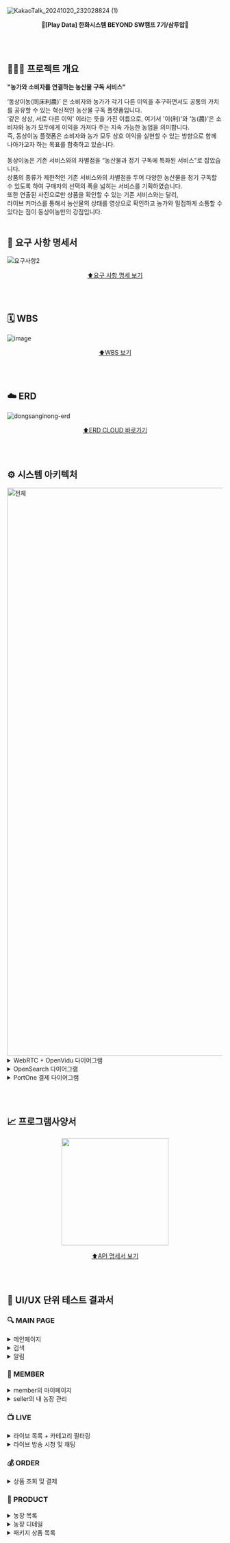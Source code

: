 ![KakaoTalk_20241020_232028824 (1)](https://github.com/user-attachments/assets/ebddec83-3ba9-4b0e-8782-79c936fc5b75)

<div align=center>
  
  **🥦[Play Data] 한화시스템 BEYOND SW캠프 7기/삼투압🥦**
</div>

<br><br> 

## 🧑🏻‍🌾 프로젝트 개요

<div>
  
  **"농가와 소비자를 연결하는 농산물 구독 서비스"** <br>
</div>

‘동상이농(同床利農)’ 은 소비자와 농가가 각기 다른 이익을 추구하면서도 공통의 가치를 공유할 수 있는 혁신적인 농산물 구독 플랫폼입니다. <br>
‘같은 상상, 서로 다른 이익’ 이라는 뜻을 가진 이름으로, 여기서 '이(利)'와 ‘농(農)'은 소비자와 농가 모두에게 이익을 가져다 주는 지속 가능한 농업을 의미합니다. <br>
즉, 동상이농 플랫폼은 소비자와 농가 모두 상호 이익을 실현할 수 있는 방향으로 함께 나아가고자 하는 목표를 함축하고 있습니다. <br> <br>
동상이농은 기존 서비스와의 차별점을 “농산물과 정기 구독에 특화된 서비스"로 잡았습니다. <br>
상품의 종류가 제한적인 기존 서비스와의 차별점을 두어 다양한 농산물을 정기 구독할 수 있도록 하여 구매자의 선택의 폭을 넓히는 서비스를 기획하였습니다. <br>
또한 연출된 사진으로만 상품을 확인할 수 있는 기존 서비스와는 달리, <br> 
라이브 커머스를 통해서 농산물의 상태를 영상으로 확인하고 농가와 밀접하게 소통할 수 있다는 점이 동상이농만의 강점입니다.
<br><br>

## 📝 요구 사항 명세서
![요구사항2](https://github.com/user-attachments/assets/43ee6794-4718-45e6-acca-9bacc78dfb39)

<div align=center>

  [⬆️요구 사항 명세 보기](https://quark-smile-890.notion.site/2b8b00aecbba447b970c7908a93fc79f?v=7147478c4da24e92acf2953eb02ae777&pvs=4)
</div>

<br><br>

## 🗓️ WBS
![image](https://github.com/user-attachments/assets/db3d8340-3da9-4268-8da9-be6f87512711)

<div align=center>

  [⬆️WBS 보기](https://docs.google.com/spreadsheets/d/1WE7JiiPJ6AdVeDdM6F6V6v_KpRaB3TVqzRiomrheFI0/edit?gid=0#gid=0)
</div>

<br><br>

## ☁️ ERD
![dongsanginong-erd](https://github.com/user-attachments/assets/2a2cbefa-3494-4382-b800-d6f03dd82ea0)
<div align=center>
  
  [⬆️ERD CLOUD 바로가기](https://www.erdcloud.com/d/AgNZCZGaBx6NE8JhL)
</div>

<br><br>

## ⚙️ 시스템 아키텍처
<img width="1324" alt="전체" src="https://github.com/user-attachments/assets/58138f35-17d1-4811-bdb8-8a5a9fb98f7c">

<details>
  <summary>WebRTC + OpenVidu 다이어그램</summary>
  <br>

  <img src="https://github.com/user-attachments/assets/ae488213-562f-4c3c-b248-210d3befd383" width=800>
  <br>
</details>

<details>
  <summary>OpenSearch 다이어그램</summary>
  <br>

  <img src="https://github.com/user-attachments/assets/2fee3d31-4374-42be-a7e2-14874df80933" width=800>
  
</details>

<details>
  <summary>PortOne 결제 다이어그램</summary>
  <br>

  <img src="https://github.com/user-attachments/assets/f29b44a3-a614-4295-b0e8-c82487c3b1a5" width=800>
  
</details>

<br><br>

## 📈 프로그램사양서
<div align=center>

  <img src="https://github.com/user-attachments/assets/a9d7bdc9-7773-4769-89d2-0e4797d1b094" width=250>
  
  [⬆️API 명세서 보기](https://documenter.getpostman.com/view/37325338/2sAXxLDEqJ#9c2ba4c5-6901-44e7-ad72-8bc8495ab8e0)
</div>

<br><br>

## 🧪 UI/UX 단위 테스트 결과서
### 🔍 MAIN PAGE

<details>
  <summary>메인페이지</summary>
  <br>

  * 메인페이지<br>
    ![main](https://github.com/user-attachments/assets/a909fd42-cfc7-46ff-9c33-014967b5fcda)



    
</details>

<details>
  <summary>검색</summary>
  <br>

  * 농장 및 패키지 상품 검색하기<br>
    ![오픈서치4](https://github.com/user-attachments/assets/caa78397-5b4c-4077-83e2-d7277a4613c8)
    <br>
    ![오픈서치5](https://github.com/user-attachments/assets/9f78aad5-15a5-4275-af9f-a0430f6b1376)
    
</details>

<details>
  <summary>알림</summary>
  <br>

  * 구매자 공지글 알림 - 스크랩 한 농장에 공지글이 올라오면 알림<br>
    ![공지알림](https://github.com/user-attachments/assets/443d6190-8ca5-4cf7-80d1-3c7669d14e04)
  * 판매자 구매 알림 - 새로운 주문이 들어오면 알림 <br>
    ![구매알림](https://github.com/user-attachments/assets/158f6d88-6695-4cf3-b472-f94b11958e51)
  * 판매자 배송 알림 - 다가오는 배송 알림 <br>
    
    
</details>

### 👥 MEMBER

<details>
  <summary>member의 마이페이지</summary>
  <br>

  * member > 내 배송 목록 조회 <br>
    ![배송](https://github.com/user-attachments/assets/46e7f8c5-ed92-429e-924f-f54d010158e1)
  * member > 결제 조회 & 영수증 다운로드 <br>
    ![결제-영수증](https://github.com/user-attachments/assets/c65d5644-dd37-46bf-aaf1-d1c448a8d5d0)
  * member > 후기 작성 <br>
    ![writereview](https://github.com/user-attachments/assets/867c9aeb-333d-4a29-aee4-01f89467c8ee)
  * member > 내 구독 조회 & 구독 취소 <br>
    ![마이페이지-구독취소](https://github.com/user-attachments/assets/2f1b1dc2-1c69-4deb-8a4c-01ed264431fd)
    
</details>

<details>
  <summary>seller의 내 농장 관리</summary>
  <br>

  * seller > 운송장 등록 & 배송 관리 <br>
    ![운송장 번호 등록](https://github.com/user-attachments/assets/6bd520c0-5828-4f2c-a595-b41bdde1b917)
  * seller > 상품 등록 <br>
    ![상품 등록](https://github.com/user-attachments/assets/3698224c-1bb5-473a-ad1d-2e53178dcbc7)
  * seller > 상품 수정 <br>
    ![상품 수정](https://github.com/user-attachments/assets/92bb7ce6-e8dd-4516-9950-64caf13cf6ba)
  * seller > 상품 삭제 <br>
    ![상품 삭제](https://github.com/user-attachments/assets/9343bac0-5db7-4307-9ee1-d95554f7d968)
  * seller > 리뷰 리스트, 디테일, 삭제 <br>
    ![리뷰](https://github.com/user-attachments/assets/4e51ba79-32d5-40bc-9423-3c15eb8a4b27)
  * seller > 쿠폰 리스트, 등록 <br>
    ![쿠폰 등록 리스트](https://github.com/user-attachments/assets/ec77a404-069e-45ee-8ba5-92d4bbf796aa)

    
  * seller > 공지(커뮤니티) 등록 <br>
    ![sellerNotice](https://github.com/user-attachments/assets/5c631f89-3757-4642-a962-dc9b28505ed1)

  * seller > 공지(커뮤니티) 수정 <br>
    ![sellerNoticeUpdate](https://github.com/user-attachments/assets/6a05a43c-e80c-41bc-84fe-370fe02bc9fe)

    
  * seller > 커뮤니티 디테일, 댓글 조회 & 글 삭제 <br>
    ![noticeDelete](https://github.com/user-attachments/assets/dd169143-fd6e-4745-9dea-63f31cde0ae6)

    
</details>


### 📺 LIVE

<details>
  <summary>라이브 목록 + 카테고리 필터링</summary>
  <br>

  * 라이브 목록 + 카테고리 필터링<br>
    ![라이브 목록-카테고리](https://github.com/user-attachments/assets/a5dd9af1-c48e-413e-9dfa-7e44649a229b)
    
</details>

<details>
  <summary>라이브 방송 시청 및 채팅</summary>
  <br>

  * seller > 라이브 시작하기 <br>
    ![라이브-시작](https://github.com/user-attachments/assets/2fbd618b-3b85-4aae-836f-2f04b571f7c0)
  * seller > 라이브 중 쿠폰 등록 <br>
    ![라이브-쿠폰등록](https://github.com/user-attachments/assets/fc21f579-99c4-4089-bc94-b25e137dae8a)
  * member > 쿠폰 다운로드 <br>
    ![라이브-쿠폰발급](https://github.com/user-attachments/assets/ebc2e41b-0e4c-4fb1-bd64-968720dd3cdc)
  * 라이브 중 member와 seller 채팅  <br>
    ![라이브-채팅](https://github.com/user-attachments/assets/abea9d09-9373-4ebe-8ff5-c554c4823360)
  * member 강퇴시키기  <br>
    ![라이브-강퇴](https://github.com/user-attachments/assets/dd40b70c-1f5e-4b31-b14f-35d9a5ac6785)
  * 라이브에서 강퇴당한 뒤 구매자의 화면
    ![quitseller](https://github.com/user-attachments/assets/36d22316-d8b6-4180-ae1c-13032349a709)
    
</details>

### 💰 ORDER

<details>
  <summary>상품 조회 및 결제</summary>
  <br>

  * 상품 디테일 조회 <br>
    ![packageDetail2](https://github.com/user-attachments/assets/426f08db-4a66-41ca-ac36-edb4dbc35bd1)

  * 상품 디테일 > 리뷰 조회
    ![packageDetail-review](https://github.com/user-attachments/assets/30b9cac8-5f8f-45c0-a01a-9593864e0409)
  
  * 상품 주문/결제 <br>
    ![상품목록-결제](https://github.com/user-attachments/assets/5bee0300-831f-45af-834c-165c5b26d468)

</details>

### 🎁 PRODUCT

<details>
  <summary>농장 목록</summary>
  <br>

  * 농장 목록 및 스크랩 <br>
    ![농장 목록-위시](https://github.com/user-attachments/assets/6b12b520-d2d2-4bb3-b937-03009c98f6f9)

    
  * 농장 목록 카테고리 필터링 <br>
    ![farmCategory](https://github.com/user-attachments/assets/173783b8-8c18-40e4-ae20-ca75a2bcb45c)

  * 농장 목록 정렬 <br>
    ![farmSort](https://github.com/user-attachments/assets/3adcefeb-d381-4a76-90a4-a11e4415c3f1)

  * 농장 목록 검색
    ![farmSearch](https://github.com/user-attachments/assets/cfc2fd40-36d4-4b69-8c33-e5660a43b101)


    
</details>

<details>
  <summary>농장 디테일</summary>
  <br>

  * 농장 디테일 - 패키지 목록 <br>
    ![farmProduct](https://github.com/user-attachments/assets/bfcdd9f2-3ebe-492e-a764-351a76258703)
  * 농장 디테일 - 공지 조회 및 댓글달기 <br>
    ![댓글2](https://github.com/user-attachments/assets/3de30bd6-f0a1-480b-b73a-5c84661317b0)
  * 농장 디테일 - 리뷰 조회 및 수정 <br>
    ![리뷰](https://github.com/user-attachments/assets/9a8e22ac-3864-43fc-960f-234401b742b2)
    
    
</details>

<details>
  <summary>패키지 상품 목록</summary>
  <br>

  * 패키지 상품 목록 조회 & 위시리스트<br>
    ![packageList](https://github.com/user-attachments/assets/dd41293b-6369-44ff-bd10-3c426b2450cf)

  * 패키지 상품 정렬 <br>
    ![package sort](https://github.com/user-attachments/assets/b28ba1c3-9c3d-4d92-b80b-ffd0c6476d44)

  
  * 패키지 상품 검색 <br>
    ![Package search](https://github.com/user-attachments/assets/23f4b70f-2b25-4946-9ac4-bfbebacffc8e)

</details>
<br>
